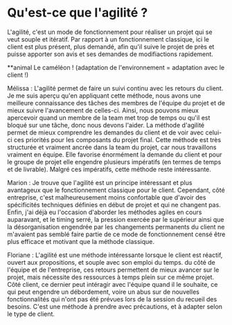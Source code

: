 # Qu'est-ce que l'agilité ?

L'agilité, c'est un mode de fonctionnement pour réaliser un projet qui se veut souple et itératif.  Par rapport à un fonctionnement classique, ici le client est plus présent, plus demandé, afin qu'il suive le projet de près et puisse apporter son avis et ses demandes de modifiactions rapidement.

**animal Le caméléon ! (adaptation de l'environnement = adaptation avec le client !)

Mélissa : L'agilité permet de faire un suivi continu avec les retours du client. Je me suis aperçu qu'en appliquant cette méthode, nous avons une meilleure connaissance des tâches des membres de l'équipe du projet et de mieux suivre l'avancement de celles-ci. Ainsi, nous pouvons mieux apercevoir quand un membre de la team met trop de temps ou qu'il est bloqué sur une tâche, donc nous devons l'aider. La méthode d'agilité permet de mieux comprendre les demandes du client et de voir avec celui-ci ces priorités pour les composants du projet final.
Cette méthode est très structurée et vraiment ancrée dans la team du projet, car nous travaillons vraiment en équipe. Elle favorise énormément la demande du client et pour le groupe de projet elle engendre plusieurs impératifs (en termes de temps et de livrable). Malgré ces impératifs, cette méthode reste intéressante.

Marion : Je trouve que l'agilité est un principe intéressant et plus avantageux que le fonctionnement classique pour le client. Cependant, côté entreprise, c'est malheureusement moins confortable que d'avoir des spécificités techniques définies en début de projet et qui ne changent pas.
Enfin, j'ai déjà eu l'occasion d'aborder les méthodes agiles en cours auparavant, et le timing serré, la pression exercée par le supérieur ainsi que la désorganisation engendrée par les changements permanents du client ne m'avaient pas semblé faire partie de ce mode de fonctionnement censé être plus efficace et motivant que la méthode classique.

Floriane : L'agilité est une méthode intéressante lorsque le client est réactif, ouvert aux propositions, et souple avec son emploi du temps. du côté de l'équipe et de l'entreprise, ces retours permettent de mieux avancer sur le projet, mais nécessite des ressources à temps plein sur ce même projet. Côté client, ce dernier peut intéragir avec l'équipe quand il le souhaite, ce qui peut engendre un débordement, voire un abus sur de nouvelles fonctionnalités qui n'ont pas été prévues lors de la session du recueil des besoins. 
C'est une méthode à prendre avec précautions, et à adapter selon le type de client. 

